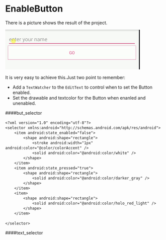 # EnableButton
There is a picture shows the result of the project.

<img src="screenshot/screenshot.gif" >

It is very easy to achieve this.Just two point to remember:

 - Add a `TextWatcher` to the `EditText` to control when to set the Button enabled.
 - Set the drawable and textcolor for the Button when enanled and unenabled.

####but_selector

	<?xml version="1.0" encoding="utf-8"?>
	<selector xmlns:android="http://schemas.android.com/apk/res/android">
	    <item android:state_enabled="false">
	        <shape android:shape="rectangle">
	            <stroke android:width="1px" android:color="@color/colorAccent" />
	            <solid android:color="@android:color/white" />
	        </shape>
	    </item>
	    <item android:state_pressed="true">
	        <shape android:shape="rectangle">
	            <solid android:color="@android:color/darker_gray" />
	        </shape>
	    </item>
	    <item>
	        <shape android:shape="rectangle">
	            <solid android:color="@android:color/holo_red_light" />
	        </shape>
	    </item>

	</selector>

####text_selector
	<?xml version="1.0" encoding="utf-8"?>
	<selector xmlns:android="http://schemas.android.com/apk/res/android">
	    <item android:color="@color/colorAccent" android:state_enabled="false" />
	    <item android:color="@android:color/white" />
	</selector>


    
